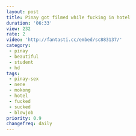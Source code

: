 ```yaml
---
layout: post
title: Pinay got filmed while fucking in hotel
duration: '06:33'
view: 232
rate: 2
video: 'http://fantasti.cc/embed/sc883137/'
category: 
 - pinay
 - beautiful
 - student
 - hd
tags: 
 - pinay-sex
 - nene
 - mokong
 - hotel 
 - fucked
 - sucked
 - blowjob
priority: 0.9
changefreq: daily
---
```


